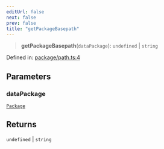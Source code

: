 ```yaml
---
editUrl: false
next: false
prev: false
title: "getPackageBasepath"
---
```


> **getPackageBasepath**(`dataPackage`): `undefined` \| `string`

Defined in: [package/path.ts:4](https://github.com/datisthq/dpkit/blob/7a3ebb9422265a09d2e84e0952d10e0101139f80/file/package/path.ts#L4)

## Parameters

### dataPackage

[`Package`](/reference/dpkit/package/)

## Returns

`undefined` \| `string`
